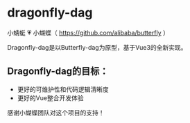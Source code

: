 # dragonfly-dag
小蜻蜓 💗 小蝴蝶（ https://github.com/alibaba/butterfly ）

Dragonfly-dag是以Butterfly-dag为原型，基于Vue3的全新实现。

## Dragonfly-dag的目标：
- 更好的可维护性和代码逻辑清晰度
- 更好的Vue整合开发体验

感谢小蝴蝶团队对这个项目的支持！
